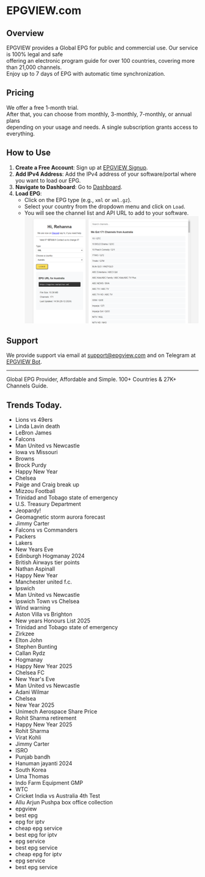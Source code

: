 # EPGVIEW.com



## Overview
EPGVIEW provides a Global EPG for public and commercial use. Our service is 100% legal and safe\
offering an electronic program guide for over 100 countries, covering more than 21,000 channels.\
Enjoy up to 7 days of EPG with automatic time synchronization.

## Pricing
We offer a free 1-month trial. \
After that, you can choose from monthly, 3-monthly, 7-monthly, or annual plans \
depending on your usage and needs. A single subscription grants access to everything.

## How to Use
1. **Create a Free Account**: Sign up at [EPGVIEW Signup](https://epgview.com/signup.php).
2. **Add IPv4 Address**: Add the IPv4 address of your software/portal where you want to load our EPG.
3. **Navigate to Dashboard**: Go to [Dashboard](https://epgview.com/dashboard.php).
4. **Load EPG**:
   - Click on the EPG type (e.g., `xml` or `xml.gz`).
   - Select your country from the dropdown menu and click on `Load`.
   - You will see the channel list and API URL to add to your software.
![EPGVIEW](img/dashboard.png)
## Support
We provide support via email at [support@epgview.com](mailto:support@epgview.com) and on Telegram at [EPGVIEW Bot](https://t.me/epgview_bot).

---

Global EPG Provider, Affordable and Simple. 100+ Countries & 27K+ Channels Guide.

## Trends Today.

- Lions vs 49ers
- Linda Lavin death
- LeBron James
- Falcons
- Man United vs Newcastle
- Iowa vs Missouri
- Browns
- Brock Purdy
- Happy New Year
- Chelsea
- Paige and Craig break up
- Mizzou Football
- Trinidad and Tobago state of emergency
- U.S. Treasury Department
- Jeopardy!
- Geomagnetic storm aurora forecast
- Jimmy Carter
- Falcons vs Commanders
- Packers
- Lakers
- New Years Eve
- Edinburgh Hogmanay 2024
- British Airways tier points
- Nathan Aspinall
- Happy New Year
- Manchester united f.c.
- Ipswich
- Man United vs Newcastle
- Ipswich Town vs Chelsea
- Wind warning
- Aston Villa vs Brighton
- New years Honours List 2025
- Trinidad and Tobago state of emergency
- Zirkzee
- Elton John
- Stephen Bunting
- Callan Rydz
- Hogmanay
- Happy New Year 2025
- Chelsea FC
- New Year's Eve
- Man United vs Newcastle
- Adani Wilmar
- Chelsea
- New Year 2025
- Unimech Aerospace Share Price
- Rohit Sharma retirement
- Happy New Year 2025
- Rohit Sharma
- Virat Kohli
- Jimmy Carter
- ISRO
- Punjab bandh
- Hanuman jayanti 2024
- South Korea
- Uma Thomas
- Indo Farm Equipment GMP
- WTC
- Cricket India vs Australia 4th Test
- Allu Arjun Pushpa box office collection
- epgview
- best epg
- epg for iptv
- cheap epg service
- best epg for iptv
- epg service
- best epg service
- cheap epg for iptv
- epg service
- best epg service
